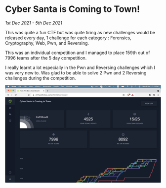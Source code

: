 # Cyber Santa is Coming to Town!

<em>1st Dec 2021 - 5th Dec 2021 </em>

This was quite a fun CTF but was quite tiring as new challenges would be released every day, 1 challenge for each category : Forensics, Cryptography, Web, Pwn, and Reversing.

This was an individual competition and I managed to place 159th out of 7996 teams after the 5 day competition.

I really learnt a lot especially in the Pwn and Reversing challenges which I was very new to. Was glad to be able to solve 2 Pwn and 2 Reversing challenges during the competition.

![results](./images/results.png)
